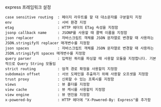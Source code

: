 express 프레임워크 설정<br>

    case sensitive routing  : 페이지 라우트를 할 대 대소문자를 구분할지 지정
    env                     : 서버 환경 지정
    etag                    : HTTP 헤더의 ETag 속성을 지정함
    jsonp callback name     : JSONP를 사용할 때 콜백 이름을 지정함
    json replacer           : 자바스크립트 객체를 JSON 문자열로 변경할 때 사용하는 JSON.stringify의 replacer 매개변수를 지정함
    json spaces             : 자바스크립트 객체를 JSON 문자열로 변경할 때 사용하는 JSON.stringify의 spaces 매개변수를 지정함
    query parser            : 입력된 쿼리를 파싱할 때 사용할 모듈을 지정합니다. 기본적으로 Query String 모듈임
    strict routing          : 엄격 경로 확정을 사용할지 지정함
    subdomain offset        : 서브 도메인을 추출하기 위해 사용할 오프셋을 지정함
    trust proxy             : 신뢰할 수 있는 프록시를 지정함
    views                   : 뷰 폴더를 지정함
    view cache              : 뷰 캐시를 사용할지 지정함
    view engine             : 뷰 엔진을 지정함
    x-powered-by            : HTTP 헤더에 "X-Powered-By: Express"를 추가함  